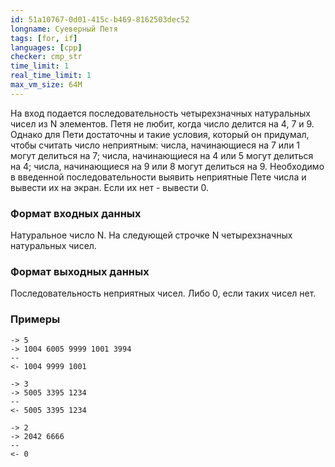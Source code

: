 ```yaml
---
id: 51a10767-0d01-415c-b469-8162503dec52
longname: Суеверный Петя
tags: [for, if]
languages: [cpp]
checker: cmp_str
time_limit: 1
real_time_limit: 1
max_vm_size: 64M
---
```


На вход подается последовательность четырехзначных натуральных чисел из N элементов. Петя не любит, когда число делится на 4, 7 и 9. Однако для Пети достаточны и такие условия, который он придумал, чтобы считать число неприятным: числа, начинающиеся на 7 или 1 могут делиться на 7; числа, начинающиеся на 4 или 5 могут делиться на 4; числа, начинающиеся на 9 или 8 могут делиться на 9.
Необходимо в введенной последовательности выявить неприятные Пете числа и вывести их на экран.
Если их нет - вывести 0.

### Формат входных данных

Натуральное число N.
На следующей строчке N четырехзначных натуральных чисел.

### Формат выходных данных

Последовательность неприятных чисел. Либо 0, если таких чисел нет.

### Примеры

```
-> 5
-> 1004 6005 9999 1001 3994
--
<- 1004 9999 1001 
```

```
-> 3
-> 5005 3395 1234
--
<- 5005 3395 1234
```

```
-> 2
-> 2042 6666 
--
<- 0
```
